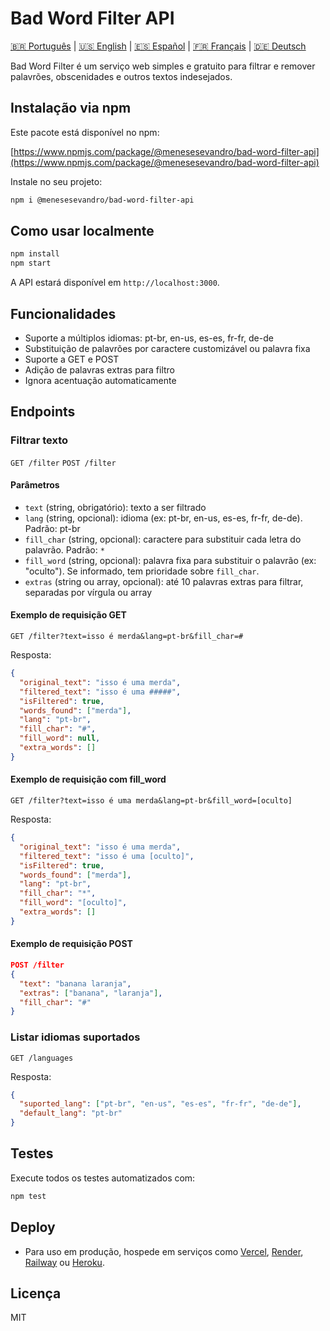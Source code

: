 # Bad Word Filter API

[🇧🇷 Português](README.md) | [🇺🇸 English](README.en.md) | [🇪🇸 Español](README.es.md) | [🇫🇷 Français](README.fr.md) | [🇩🇪 Deutsch](README.de.md)


Bad Word Filter é um serviço web simples e gratuito para filtrar e remover palavrões, obscenidades e outros textos indesejados.

## Instalação via npm

Este pacote está disponível no npm:

[https://www.npmjs.com/package/@menesesevandro/bad-word-filter-api](https://www.npmjs.com/package/@menesesevandro/bad-word-filter-api)

Instale no seu projeto:
```bash
npm i @menesesevandro/bad-word-filter-api
```

## Como usar localmente

```bash
npm install
npm start
```
A API estará disponível em `http://localhost:3000`.

## Funcionalidades
- Suporte a múltiplos idiomas: pt-br, en-us, es-es, fr-fr, de-de
- Substituição de palavrões por caractere customizável ou palavra fixa
- Suporte a GET e POST
- Adição de palavras extras para filtro
- Ignora acentuação automaticamente

## Endpoints

### Filtrar texto
`GET /filter`
`POST /filter`

#### Parâmetros
- `text` (string, obrigatório): texto a ser filtrado
- `lang` (string, opcional): idioma (ex: pt-br, en-us, es-es, fr-fr, de-de). Padrão: pt-br
- `fill_char` (string, opcional): caractere para substituir cada letra do palavrão. Padrão: `*`
- `fill_word` (string, opcional): palavra fixa para substituir o palavrão (ex: "oculto"). Se informado, tem prioridade sobre `fill_char`.
- `extras` (string ou array, opcional): até 10 palavras extras para filtrar, separadas por vírgula ou array

#### Exemplo de requisição GET
```
GET /filter?text=isso é merda&lang=pt-br&fill_char=#
```
Resposta:
```json
{
  "original_text": "isso é uma merda",
  "filtered_text": "isso é uma #####",
  "isFiltered": true,
  "words_found": ["merda"],
  "lang": "pt-br",
  "fill_char": "#",
  "fill_word": null,
  "extra_words": []
}
```

#### Exemplo de requisição com fill_word
```
GET /filter?text=isso é uma merda&lang=pt-br&fill_word=[oculto]
```
Resposta:
```json
{
  "original_text": "isso é uma merda",
  "filtered_text": "isso é uma [oculto]",
  "isFiltered": true,
  "words_found": ["merda"],
  "lang": "pt-br",
  "fill_char": "*",
  "fill_word": "[oculto]",
  "extra_words": []
}
```

#### Exemplo de requisição POST
```json
POST /filter
{
  "text": "banana laranja",
  "extras": ["banana", "laranja"],
  "fill_char": "#"
}
```

### Listar idiomas suportados
`GET /languages`

Resposta:
```json
{
  "suported_lang": ["pt-br", "en-us", "es-es", "fr-fr", "de-de"],
  "default_lang": "pt-br"
}
```

## Testes
Execute todos os testes automatizados com:
```bash
npm test
```

## Deploy
- Para uso em produção, hospede em serviços como [Vercel](https://vercel.com/), [Render](https://render.com/), [Railway](https://railway.app/) ou [Heroku](https://heroku.com/).

## Licença
MIT